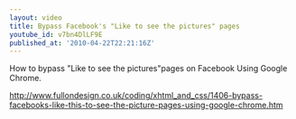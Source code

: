 ```yaml
---
layout: video
title: Bypass Facebook's "Like to see the pictures" pages
youtube_id: v7bn4DlLF9E
published_at: '2010-04-22T22:21:16Z'
---
```

How to bypass "Like to see the pictures"pages on Facebook Using Google Chrome.

http://www.fullondesign.co.uk/coding/xhtml_and_css/1406-bypass-facebooks-like-this-to-see-the-picture-pages-using-google-chrome.htm